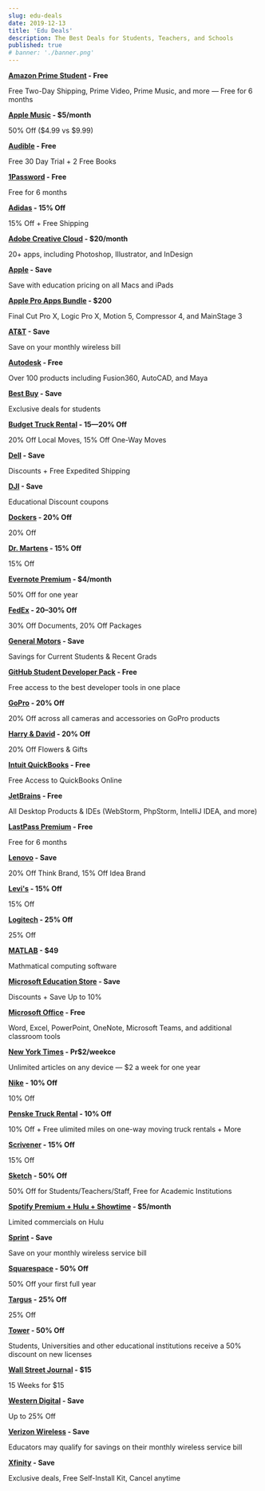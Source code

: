 ```yaml
---
slug: edu-deals
date: 2019-12-13
title: 'Edu Deals'
description: The Best Deals for Students, Teachers, and Schools
published: true
# banner: './banner.png'
---
```


**[Amazon Prime Student](http://www.amazon.com/gp/student/signup/info?tag=edudealsclub-20) - Free**

Free Two-Day Shipping, Prime Video, Prime Music, and more — Free for 6 months

**[Apple Music](https://itunes.apple.com/subscribe?app=music&at=11l7ss) - $5/month**

50% Off ($4.99 vs $9.99)

**[Audible](https://amzn.com/B00NB86OYE/?tag=edudealsclub-20) - Free**

Free 30 Day Trial + 2 Free Books

**[1Password](https://www.studentappcentre.com/discounts/1password) - Free**

Free for 6 months

**[Adidas](https://www.adidas.com/us/students) - 15% Off**

15% Off + Free Shipping

**[Adobe Creative Cloud](https://www.adobe.com/creativecloud/buy/students.html) - $20/month**

20+ apps, including Photoshop, Illustrator, and InDesign

**[Apple](https://www.apple.com/us-hed/shop) - Save**

Save with education pricing on all Macs and iPads

**[Apple Pro Apps Bundle](https://www.apple.com/us-hed/shop/product/BMGE2Z/A/pro-apps-bundle-for-education) - $200**

Final Cut Pro X, Logic Pro X, Motion 5, Compressor 4, and MainStage 3

**[AT&T](https://www.att.com/shop/wireless/iru-check-for-discount.html) - Save**

Save on your monthly wireless bill

**[Autodesk](#) - Free**

Over 100 products including Fusion360, AutoCAD, and Maya

**[Best Buy](https://www.bestbuy.com/site/back-to-school/college-student-deals/pcmcat276200050000.c?id=pcmcat276200050000&ref=212&loc=BM01&ds_rl=1266837&ds_rl=1268709&ds_rl=1266837&gclid=Cj0KCQjwwODlBRDuARIsAMy_28XyfHpERrFrqYJfknm1rPq_6STqJDhniJWL_KLdXQoREvw9Ug3KFxAaApXZEALw_wcB&gclsrc=aw.ds) - Save**

Exclusive deals for students

**[Budget Truck Rental](https://www.budgettruck.com/deals/student-discounts) - 15—20% Off**

20% Off Local Moves, 15% Off One-Way Moves

**[Dell](https://www.dell.com/en-us/learn/purchaseprogram/university) - Save**

Discounts + Free Expedited Shipping

**[DJI](https://store.dji.com/education) - Save**

Educational Discount coupons

**[Dockers](https://www.dockers.com/ES/en/cms/unidays) - 20% Off**

20% Off

**[Dr. Martens](https://www.drmartens.com/us/en/students) - 15% Off**

15% Off

**[Evernote Premium](https://evernote.com/students) - $4/month**

50% Off for one year

**[FedEx](http://www.fedex.com/kr_english/about/local/currentattractions/sdc.html) - 20–30% Off**

30% Off Documents, 20% Off Packages

**[General Motors](https://www.gmcollegediscount.com/) - Save**

Savings for Current Students & Recent Grads

**[GitHub Student Developer Pack](https://education.github.com/pack) - Free**

Free access to the best developer tools in one place

**[GoPro](https://gopro.com/student-discount) - 20% Off**

20% Off across all cameras and accessories on GoPro products

**[Harry & David](https://www.harryanddavid.com/student-discount) - 20% Off**

20% Off Flowers & Gifts

**[Intuit QuickBooks](https://www.intuit.com/partners/education-program/registration/) - Free**

Free Access to QuickBooks Online

**[JetBrains](https://www.jetbrains.com/student/) - Free**

All Desktop Products & IDEs (WebStorm, PhpStorm, IntelliJ IDEA, and more)

**[LastPass Premium](https://lastpass.com/edupromo.php) - Free**

Free for 6 months

**[Lenovo](https://www.lenovo.com/us/en/landingpage/students-and-teachers/) - Save**

20% Off Think Brand, 15% Off Idea Brand

**[Levi's](https://www.levi.com/US/en_US/cms/unidays) - 15% Off**

15% Off

**[Logitech](https://www.logitech.com/en-us/promo/student-discount.html) - 25% Off**

25% Off

**[MATLAB](https://www.mathworks.com/academia/student_version.html) - $49**

Mathmatical computing software

**[Microsoft Education Store](https://www.microsoft.com/en-us/store/b/education) - Save**

Discounts + Save Up to 10%

**[Microsoft Office](https://products.office.com/en-us/student/office-in-education) - Free**

Word, Excel, PowerPoint, OneNote, Microsoft Teams, and additional classroom tools

**[New York Times](https://www.nytimes.com/subscription?campaignId=6YYW8) - Pr$2/weekce**

Unlimited articles on any device — $2 a week for one year

**[Nike](https://www.nike.com/us/en_us/c/help/student-discount) - 10% Off**

10% Off

**[Penske Truck Rental](https://www.pensketruckrental.com/discounts/college/) - 10% Off**

10% Off + Free ulimited miles on one-way moving truck rentals + More

**[Scrivener](https://www.studentappcentre.com/discounts/scrivener) - 15% Off**

15% Off

**[Sketch](https://www.sketch.com/store/edu/) - 50% Off**

50% Off for Students/Teachers/Staff, Free for Academic Institutions

**[Spotify Premium + Hulu + Showtime](https://www.spotify.com/us/student/) - $5/month**

Limited commercials on Hulu

**[Sprint](https://businesssolutions.sprint.com/save) - Save**

Save on your monthly wireless service bill

**[Squarespace](https://www.squarespace.com/students/) - 50% Off**

50% Off your first full year

**[Targus](https://us.targus.com/pages/education-discount) - 25% Off**

25% Off

**[Tower](https://www.git-tower.com/help/general/account/faq/student-discount) - 50% Off**

Students, Universities and other educational institutions receive a 50% discount on new licenses

**[Wall Street Journal](https://store.wsj.com/v2/shop/US/US/60616004?inttrackingCode=aaqntpz8&icid=WSJ_ON_NA_ACQ_DSM%2F) - $15**

15 Weeks for $15

**[Western Digital](https://www.wd.com/shop/education-store.html) - Save**

Up to 25% Off

**[Verizon Wireless](https://www.verizonwireless.com/discount-program/) - Save**

Educators may qualify for savings on their monthly wireless service bill

**[Xfinity](https://www.xfinity.com/student) - Save**

Exclusive deals, Free Self-Install Kit, Cancel anytime

